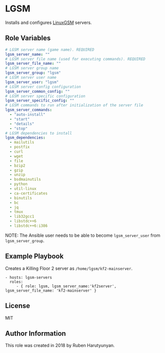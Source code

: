 # LGSM

Installs and configures [LinuxGSM](https://linuxgsm.com/) servers.

## Role Variables

```yaml
# LGSM server name (game name). REQUIRED
lgsm_server_name: ""
# LGSM server file name (used for executing commands). REQUIRED
lgsm_server_file_name: ""
# LGSM server group name
lgsm_server_group: "lgsm"
# LGSM server user name
lgsm_server_user: "lgsm"
# LGSM server config configuration
lgsm_server_common_config: ""
# LGSM server specific configuration
lgsm_server_specific_config: ""
# LGSM commands to run after initialization of the server file
lgsm_server_commands:
  - "auto-install"
  - "start"
  - "details"
  - "stop"
# LGSM dependencies to install
lgsm_dependencies:
  - mailutils
  - postfix
  - curl
  - wget
  - file
  - bzip2
  - gzip
  - unzip
  - bsdmainutils
  - python
  - util-linux
  - ca-certificates
  - binutils
  - bc
  - jq
  - tmux
  - lib32gcc1
  - libstdc++6
  - libstdc++6:i386
```

NOTE: The Ansible user needs to be able to become `lgsm_server_user` from `lgsm_server_group`.

## Example Playbook

Creates a Killing Floor 2 server as `/home/lgsm/kf2-mainserver`.

    - hosts: lgsm-servers
      roles:
         - { role: lgsm, lgsm_server_name:'kf2server', lgsm_server_file_name: 'kf2-mainserver' }

## License

MIT

## Author Information

This role was created in 2018 by Ruben Harutyunyan.
